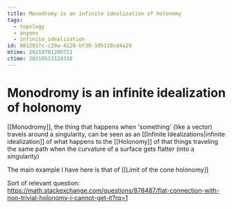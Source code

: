 ```yaml
---
title: Monodromy is an infinite idealization of holonomy
tags:
  - topology
  - anyons
  - infinite_idealization
id: 981201fc-c29a-4120-bf30-105110cd4a29
mtime: 20210701200721
ctime: 20210513124338
---
```


# Monodromy is an infinite idealization of holonomy

[[Monodromy]], the thing that happens when 'something' (like a vector) travels around a singularity, can be seen as an [[Infinite Idealizations|infinite idealization]] of what happens to the [[Holonomy]] of that things traveling the same path when the curvature of a surface gets flatter (into a singularity)

The main example I have here is that of [[Limit of the cone holonomy]]

Sort of relevant question: https://math.stackexchange.com/questions/878487/flat-connection-with-non-trivial-holonomy-i-cannot-get-it?rq=1
